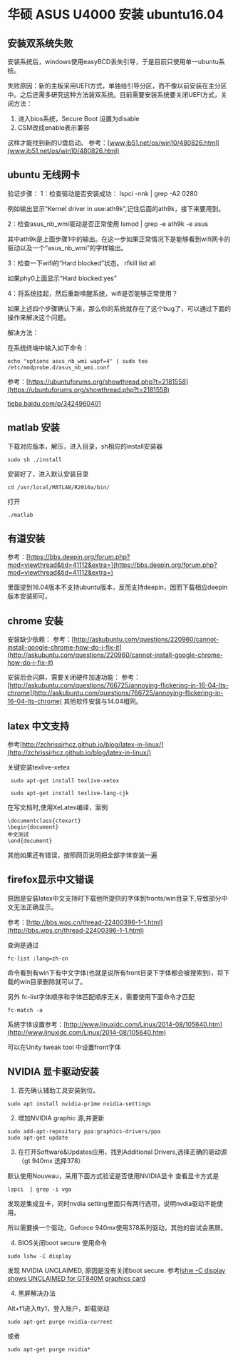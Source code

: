 # 华硕 ASUS U4000 安装 ubuntu16.04 

## 安装双系统失败

安装系统后，windows使用easyBCD丢失引导，于是目前只使用单一ubuntu系统。

失败原因：新的主板采用UEFI方式，单独给引导分区，而不像以前安装在主分区中。之后还需多研究这种方法装双系统。目前需要安装系统要关闭UEFI方式，关闭方法：

1. 进入bios系统，Secure Boot 设置为disable
2. CSM改成enable表示兼容

这样才能找到新的U盘启动。
参考：[www.jb51.net/os/win10/480826.html](www.jb51.net/os/win10/480826.html)

## ubuntu 无线网卡


验证步骤：
1：检查驱动是否安装成功：
lspci -nnk | grep -A2 0280

例如输出显示“Kernel driver in use:ath9k”,记住后面的ath9k，接下来要用到。

2：检查asus_nb_wmi驱动是否正常使用
lsmod | grep -e ath9k -e asus

其中ath9k是上面步骤1中的输出。在这一步如果正常情况下是能够看到wifi网卡的驱动以及一个“asus_nb_wmi”的字样输出。

3：检查一下wifi的“Hard blocked”状态。
rfkill list all

如果phy0上面显示“Hard blocked:yes”

4：将系统挂起，然后重新唤醒系统，wifi是否能够正常使用？


如果上述四个步骤确认下来，那么你的系统就存在了这个bug了，可以通过下面的操作来解决这个问题。

解决方法：

在系统终端中输入如下命令：

```
echo "options asus_nb_wmi wapf=4" | sudo tee /etc/modprobe.d/asus_nb_wmi.conf 
```

参考：[https://ubuntuforums.org/showthread.php?t=2181558](https://ubuntuforums.org/showthread.php?t=2181558)

[tieba.baidu.com/p/3424960401](tieba.baidu.com/p/3424960401)


## matlab 安装

下载对应版本，解压，进入目录，sh相应的install安装器

```
sudo sh ./install
```


安装好了，进入默认安装目录

```
cd /usr/local/MATLAB/R2016a/bin/
```

打开

```
./matlab

```

## 有道安装

参考：[https://bbs.deepin.org/forum.php?mod=viewthread&tid=41112&extra=](https://bbs.deepin.org/forum.php?mod=viewthread&tid=41112&extra=)

里面提到16.04版本不支持ubuntu版本，反而支持deepin，因而下载相应deepin版本安装即可。

## chrome 安装

安装缺少依赖：
参考：[http://askubuntu.com/questions/220960/cannot-install-google-chrome-how-do-i-fix-it](http://askubuntu.com/questions/220960/cannot-install-google-chrome-how-do-i-fix-it)

安装后会闪屏，需要关闭硬件加速功能：
参考：[http://askubuntu.com/questions/766725/annoying-flickering-in-16-04-lts-chrome](http://askubuntu.com/questions/766725/annoying-flickering-in-16-04-lts-chrome)
其他软件安装与14.04相同。


## latex 中文支持
参考[http://zchrissirhcz.github.io/blog/latex-in-linux/](http://zchrissirhcz.github.io/blog/latex-in-linux/)

关键安装texlive-xetex

```
 sudo apt-get install texlive-xetex
 
 sudo apt-get install texlive-lang-cjk
```

在写文档时,使用XeLatex编译，案例

```
\documentclass{ctexart}
\begin{document}
中文测试
\end{document}
```
 其他如果还有错误，按照网页说明把全部字体安装一遍
 
## firefox显示中文错误

原因是安装latex中文支持时下载他所提供的字体到fronts/win目录下,导致部分中文无法正确显示。

参考：[http://bbs.wps.cn/thread-22400396-1-1.html](http://bbs.wps.cn/thread-22400396-1-1.html)

查询是通过

```
fc-list :lang=zh-cn
```

命令看到有win下有中文字体(也就是说所有front目录下字体都会被搜索到)，将下载的win目录删除就可以了。

另外 fc-list字体顺序和字体匹配顺序无关，需要使用下面命令才匹配
```
fc-match -a
```

系统字体设置参考：[http://www.linuxidc.com/Linux/2014-08/105640.htm](http://www.linuxidc.com/Linux/2014-08/105640.htm)

可以在Unity tweak tool 中设置front字体

## NVIDIA 显卡驱动安装

1. 首先确认辅助工具安装到位。
```
sudo apt install nvidia-prime nvidia-settings
```

2. 增加NVIDIA graphic 源,并更新

```
sudo add-apt-repository ppa:graphics-drivers/ppa
sudo apt-get update
```
3. 在打开Software&Updates应用，找到Additional Drivers,选择正确的驱动源（gt 940mx 选择378）

默认使用Nouveau，采用下面方式验证是否使用NVIDIA显卡
查看显卡方式是

```
lspci  | grep -i vga
```
发现是集成显卡，同时nvdia setting里面只有两行选项，说明nvdia驱动不能使用。

所以需要换一个驱动，Geforce 940mx使用378系列驱动，其他的尝试会黑屏。

4. BIOS关闭boot secure
使用命令
```
sudo lshw -C display
```
发现 NVIDIA UNCLAIMED, 原因是没有关闭boot secure. 参考[lshw -C display shows UNCLAIMED for GT840M graphics card](http://askubuntu.com/questions/819312/lshw-c-display-shows-unclaimed-for-gt840m-graphics-card)



4. 黑屏解决办法

Alt+f1进入tty1，登入账户，卸载驱动

```
sudo apt-get purge nvidia-current
```

或者
```
sudo apt-get purge nvidia*

```
